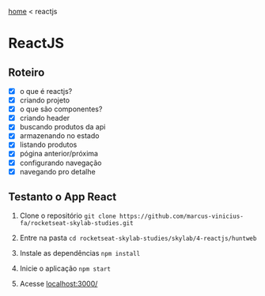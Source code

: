 [home](../../README.md) < reactjs

# ReactJS

## Roteiro

- [x] o que é reactjs?
- [x] criando projeto
- [x] o que são componentes?
- [x] criando header
- [x] buscando produtos da api
- [x] armazenando no estado
- [x] listando produtos
- [x] pógina anterior/próxima
- [x] configurando navegação
- [x] navegando pro detalhe

## Testanto o App React

1. Clone o repositório `git clone https://github.com/marcus-vinicius-fa/rocketseat-skylab-studies.git`

1. Entre na pasta `cd rocketseat-skylab-studies/skylab/4-reactjs/huntweb`

1. Instale as dependências `npm install`

1. Inicie o aplicação `npm start`

1. Acesse [localhost:3000/](localhost:3000/)
